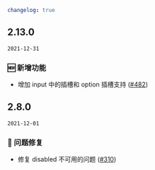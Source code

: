 ```yaml
changelog: true
```

## 2.13.0

`2021-12-31`

### 🆕 新增功能

- 增加 input 中的插槽和 option 插槽支持 ([#482](https://github.com/arco-design/arco-design-vue/pull/482))


## 2.8.0

`2021-12-01`

### 🐛 问题修复

- 修复 disabled 不可用的问题 ([#310](https://github.com/arco-design/arco-design-vue/pull/310))

